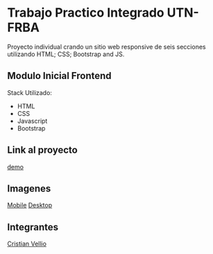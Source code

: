 # Trabajo Practico Integrado UTN-FRBA
Proyecto individual crando un sitio web responsive de seis secciones utilizando HTML; CSS; Bootstrap and JS.

## Modulo Inicial Frontend

Stack Utilizado:

 - HTML
 - CSS
 - Javascript
 - Bootstrap


## Link al proyecto

[demo](https://#)

## Imagenes
[Mobile](#)
[Desktop](")

## Integrantes
[Cristian Vellio](https://github.com/CristianVellio)
